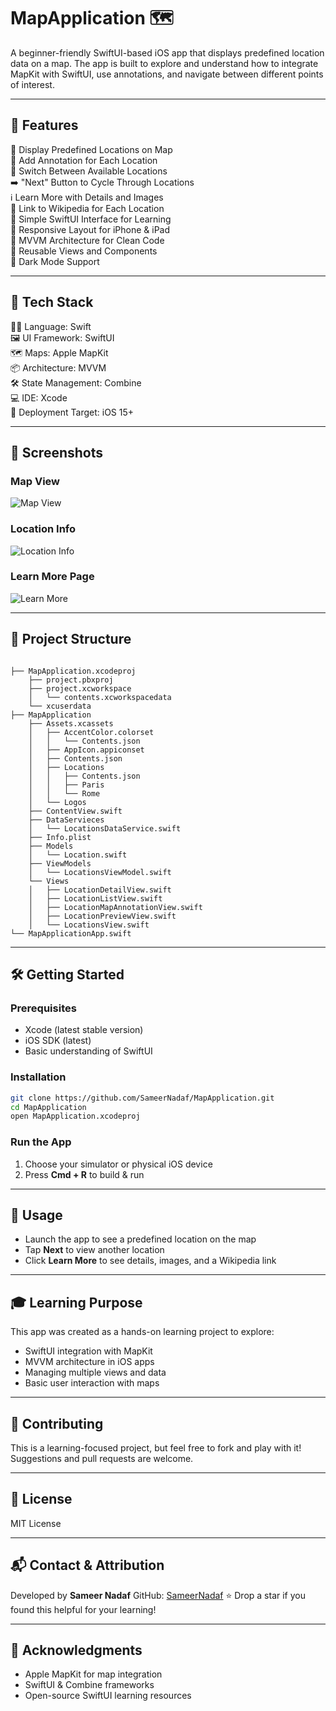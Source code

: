 # MapApplication 🗺️  
A beginner-friendly SwiftUI-based iOS app that displays predefined location data on a map. The app is built to explore and understand how to integrate MapKit with SwiftUI, use annotations, and navigate between different points of interest.

---

## 🚀 Features  
📍 Display Predefined Locations on Map  
📌 Add Annotation for Each Location  
🔄 Switch Between Available Locations  
➡️ "Next" Button to Cycle Through Locations  
ℹ️ Learn More with Details and Images  
🔗 Link to Wikipedia for Each Location  
🎨 Simple SwiftUI Interface for Learning  
📱 Responsive Layout for iPhone & iPad  
🧭 MVVM Architecture for Clean Code  
🧩 Reusable Views and Components  
🌙 Dark Mode Support  

---

## 🧰 Tech Stack  
🧑‍💻 Language: Swift  
🖼️ UI Framework: SwiftUI  
🗺️ Maps: Apple MapKit  
📦 Architecture: MVVM  
🛠️ State Management: Combine  
💻 IDE: Xcode  
🚀 Deployment Target: iOS 15+  

---

## 📸 Screenshots  
### Map View  
![Map View](Screenshots/map.png)

### Location Info  
![Location Info](Screenshots/location_info.png)

### Learn More Page  
![Learn More](Screenshots/learn_more.png)

---

## 📁 Project Structure  
```

├── MapApplication.xcodeproj
    ├── project.pbxproj
    ├── project.xcworkspace
    │   └── contents.xcworkspacedata
    └── xcuserdata
├── MapApplication
    ├── Assets.xcassets
    │   ├── AccentColor.colorset
    │   │   └── Contents.json
    │   ├── AppIcon.appiconset
    │   ├── Contents.json
    │   ├── Locations
    │   │   ├── Contents.json
    │   │   ├── Paris
    │   │   └── Rome
    │   └── Logos
    ├── ContentView.swift
    ├── DataServieces
    │   └── LocationsDataService.swift
    ├── Info.plist
    ├── Models
    │   └── Location.swift
    ├── ViewModels
    │   └── LocationsViewModel.swift
    └── Views
    │   ├── LocationDetailView.swift
    │   ├── LocationListView.swift
    │   ├── LocationMapAnnotationView.swift
    │   ├── LocationPreviewView.swift
    │   └── LocationsView.swift
└── MapApplicationApp.swift

````

---

## 🛠️ Getting Started  

### Prerequisites  
- Xcode (latest stable version)  
- iOS SDK (latest)  
- Basic understanding of SwiftUI  

### Installation  
```bash
git clone https://github.com/SameerNadaf/MapApplication.git  
cd MapApplication  
open MapApplication.xcodeproj  
````

### Run the App

1. Choose your simulator or physical iOS device
2. Press **Cmd + R** to build & run

---

## 📱 Usage

* Launch the app to see a predefined location on the map
* Tap **Next** to view another location
* Click **Learn More** to see details, images, and a Wikipedia link

---

## 🎓 Learning Purpose

This app was created as a hands-on learning project to explore:

* SwiftUI integration with MapKit
* MVVM architecture in iOS apps
* Managing multiple views and data
* Basic user interaction with maps

---

## 🤝 Contributing

This is a learning-focused project, but feel free to fork and play with it!
Suggestions and pull requests are welcome.

---

## 🪪 License

MIT License

---

## 📬 Contact & Attribution

Developed by **Sameer Nadaf**
GitHub: [SameerNadaf](https://github.com/SameerNadaf/MapApplication)
⭐️ Drop a star if you found this helpful for your learning!

---

## 🙌 Acknowledgments

* Apple MapKit for map integration
* SwiftUI & Combine frameworks
* Open-source SwiftUI learning resources
